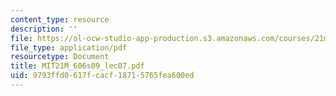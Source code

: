 ```yaml
---
content_type: resource
description: ''
file: https://ol-ocw-studio-app-production.s3.amazonaws.com/courses/21m-606-introduction-to-stagecraft-spring-2009/9793ffd0617fcacf18715765fea600ed_MIT21M_606s09_lec07.pdf
file_type: application/pdf
resourcetype: Document
title: MIT21M_606s09_lec07.pdf
uid: 9793ffd0-617f-cacf-1871-5765fea600ed
---
```


